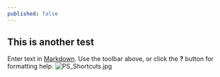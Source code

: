 ```yaml
---
published: false
---
```

## This is another test

Enter text in [Markdown](http://daringfireball.net/projects/markdown/). Use the toolbar above, or click the **?** button for formatting help.
![PS_Shortcuts.jpg]({{site.baseurl}}/_posts/PS_Shortcuts.jpg)
